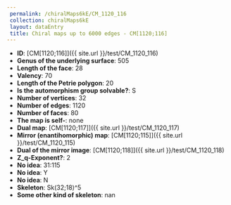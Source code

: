 ```yaml
--- 
 permalink: /chiralMaps6kE/CM_1120_116 
 collection: chiralMaps6kE
 layout: dataEntry
 title: Chiral maps up to 6000 edges - CM[1120;116]
---
```


- **ID**: [CM[1120;116]]({{ site.url }}/test/CM_1120_116)
- **Genus of the underlying surface**: 505
- **Length of the face**: 28
- **Valency**: 70
- **Length of the Petrie polygon**: 20
- **Is the automorphism group solvable?**: S
- **Number of vertices**: 32
- **Number of edges**: 1120
- **Number of faces**: 80
- **The map is self-**: none
- **Dual map**: [CM[1120;117]]({{ site.url }}/test/CM_1120_117)
- **Mirror (enantihomorphic) map**: [CM[1120;115]]({{ site.url }}/test/CM_1120_115)
- **Dual of the mirror image**: [CM[1120;118]]({{ site.url }}/test/CM_1120_118)
- **Z_q-Exponent?**: 2
- **No idea**:  31:115
- **No idea**: Y
- **No idea**: N
- **Skeleton**: Sk(32;18)^5
- **Some other kind of skeleton**: nan

